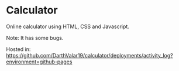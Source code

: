 # Calculator
Online calculator using HTML, CSS and Javascript.

Note: It has some bugs.

Hosted in: https://github.com/DarthValar19/calculator/deployments/activity_log?environment=github-pages
